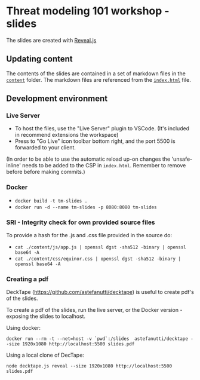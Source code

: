 # Threat modeling 101 workshop - slides

The slides are created with [Reveal.js](https://revealjs.com/)

## Updating content

The contents of the slides are contained in a set of markdown files in the [`content`](content) folder. The markdown files are referenced from the [`index.html`](index.html) file.

## Development environment

### Live Server

- To host the files, use the "Live Server" plugin to VSCode. (It's included in recommend extensions the workspace)
- Press to "Go Live" icon toolbar bottom right, and the port 5500 is forwarded to your client.

(In order to be able to use the automatic reload up-on changes the 'unsafe-inline' needs to be added to the CSP in ``index.html``. Remember to remove before before making commits.)

### Docker

- `docker build -t tm-slides .`
- `docker run -d --name tm-slides -p 8080:8080 tm-slides`

### SRI - Integrity check for own provided source files

To provide a hash for the .js and .css file provided in the source do:

- `cat ./content/js/app.js | openssl dgst -sha512 -binary | openssl base64 -A`
- `cat ./content/css/equinor.css | openssl dgst -sha512 -binary | openssl base64 -A`

### Creating a pdf

DeckTape (https://github.com/astefanutti/decktape) is useful to create pdf's of the slides.

To create a pdf of the slides, run the live server, or the Docker version - exposing the slides to localhost.

Using docker:

```shell
docker run --rm -t --net=host -v `pwd`:/slides  astefanutti/decktape --size 1920x1080 http://localhost:5500 slides.pdf 
```

Using a local clone of DecTape:

```shell
node decktape.js reveal --size 1920x1080 http://localhost:5500 slides.pdf 
```
